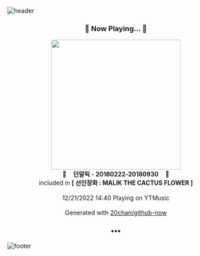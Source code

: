 ![header](https://capsule-render.vercel.app/api?type=wave&height=170&section=header&text=Hi.%20I'm%20SHIFT&fontColor=090707&fontAlignX=45&fontAlignY=65&fontSize=100)

<h3 align="center">🎵 Now Playing... 🎵</h3>
<p align="center">
  <a href="https://music.youtube.com/watch?v=UmjHPZxdJ0w">
    <img width="300" src="https://lh3.googleusercontent.com/YjU0RkkeiVpl8r04RGZrW8anllbXDkLiGEq8Ybs8C09uiDRx1b7nVnnQ-UkwjGq8dJNXL719QeRDSjpcZg">
  </a>
  <br>
  🎵&nbsp&nbsp&nbsp <b>던말릭 - 20180222-20180930</b> &nbsp&nbsp&nbsp🎵
  <br>
  included in <b>[ 선인장화 : MALIK THE CACTUS FLOWER ]</b>
  
  <br />
  <br />
  12/21/2022 14:40 Playing on YTMusic
  <br />
  <br />
  Generated with <a href="https://github.com/20chan/github-now">20chan/github-now</a>
</p>

<h3 align="center">•••</h3>

![footer](https://capsule-render.vercel.app/api?type=wave&height=150&section=footer)
